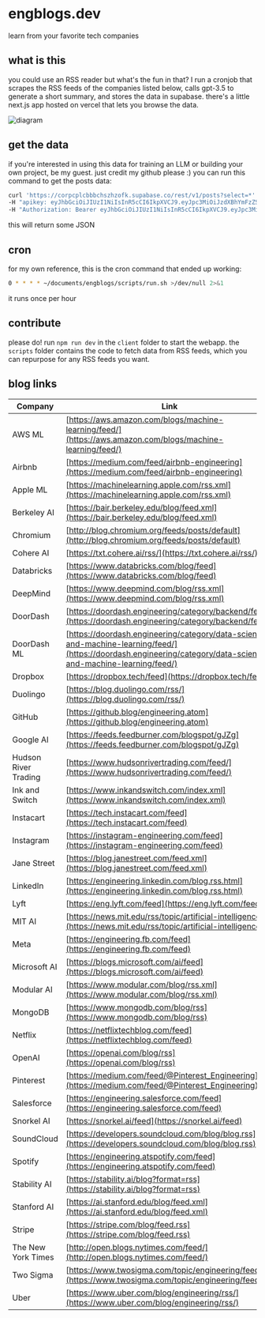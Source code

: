 # engblogs.dev
learn from your favorite tech companies

## what is this
you could use an RSS reader but what's the fun in that? I run a cronjob that scrapes the RSS feeds of the companies listed below, calls gpt-3.5 to generate a short summary, and stores the data in supabase. there's a little next.js app hosted on vercel that lets you browse the data.

![diagram](https://github.com/ishan0102/engblogs/assets/47067154/75f172ad-2214-48b7-9f76-1ac297b7f300)

## get the data
if you're interested in using this data for training an LLM or building your own project, be my guest. just credit my github please :)
you can run this command to get the posts data:
```sh
curl 'https://corpcplcbbbchszhzofk.supabase.co/rest/v1/posts?select=*' \
-H "apikey: eyJhbGciOiJIUzI1NiIsInR5cCI6IkpXVCJ9.eyJpc3MiOiJzdXBhYmFzZSIsInJlZiI6ImNvcnBjcGxjYmJiY2hzemh6b2ZrIiwicm9sZSI6ImFub24iLCJpYXQiOjE2ODYyNzU2MzgsImV4cCI6MjAwMTg1MTYzOH0.c5ALD_rsD48EcZTrEeHZqfTCLf5L61IIlSgxuH4PVHI" \
-H "Authorization: Bearer eyJhbGciOiJIUzI1NiIsInR5cCI6IkpXVCJ9.eyJpc3MiOiJzdXBhYmFzZSIsInJlZiI6ImNvcnBjcGxjYmJiY2hzemh6b2ZrIiwicm9sZSI6ImFub24iLCJpYXQiOjE2ODYyNzU2MzgsImV4cCI6MjAwMTg1MTYzOH0.c5ALD_rsD48EcZTrEeHZqfTCLf5L61IIlSgxuH4PVHI"
```
this will return some JSON

## cron
for my own reference, this is the cron command that ended up working:
```sh
0 * * * * ~/documents/engblogs/scripts/run.sh >/dev/null 2>&1
```
it runs once per hour

## contribute
please do! run `npm run dev` in the `client` folder to start the webapp. the `scripts` folder contains the code to fetch data from RSS feeds, which you can repurpose for any RSS feeds you want.

## blog links
| Company                | Link                                                         |
|------------------------|--------------------------------------------------------------|
| AWS ML                 | [https://aws.amazon.com/blogs/machine-learning/feed/](https://aws.amazon.com/blogs/machine-learning/feed/)               |
| Airbnb                 | [https://medium.com/feed/airbnb-engineering](https://medium.com/feed/airbnb-engineering)                                |
| Apple ML               | [https://machinelearning.apple.com/rss.xml](https://machinelearning.apple.com/rss.xml)                                |
| Berkeley AI            | [https://bair.berkeley.edu/blog/feed.xml](https://bair.berkeley.edu/blog/feed.xml)                            |
| Chromium               | [http://blog.chromium.org/feeds/posts/default](http://blog.chromium.org/feeds/posts/default)                                |
| Cohere AI              | [https://txt.cohere.ai/rss/](https://txt.cohere.ai/rss/)                                |
| Databricks             | [https://www.databricks.com/blog/feed](https://www.databricks.com/blog/feed)               |
| DeepMind               | [https://www.deepmind.com/blog/rss.xml](https://www.deepmind.com/blog/rss.xml)                                |
| DoorDash               | [https://doordash.engineering/category/backend/feed/](https://doordash.engineering/category/backend/feed/)                                |
| DoorDash ML            | [https://doordash.engineering/category/data-science-and-machine-learning/feed/](https://doordash.engineering/category/data-science-and-machine-learning/feed/)                                |
| Dropbox                | [https://dropbox.tech/feed](https://dropbox.tech/feed)               |
| Duolingo               | [https://blog.duolingo.com/rss/](https://blog.duolingo.com/rss/)                                |
| GitHub                 | [https://github.blog/engineering.atom](https://github.blog/engineering.atom)                                |
| Google AI              | [https://feeds.feedburner.com/blogspot/gJZg](https://feeds.feedburner.com/blogspot/gJZg)                                |
| Hudson River Trading   | [https://www.hudsonrivertrading.com/feed/](https://www.hudsonrivertrading.com/feed/)                                |
| Ink and Switch          | [https://www.inkandswitch.com/index.xml](https://www.inkandswitch.com/index.xml)                                |
| Instacart              | [https://tech.instacart.com/feed](https://tech.instacart.com/feed)                                |
| Instagram              | [https://instagram-engineering.com/feed](https://instagram-engineering.com/feed)                                |
| Jane Street             | [https://blog.janestreet.com/feed.xml](https://blog.janestreet.com/feed.xml)                                |
| LinkedIn               | [https://engineering.linkedin.com/blog.rss.html](https://engineering.linkedin.com/blog.rss.html)                                |
| Lyft                   | [https://eng.lyft.com/feed](https://eng.lyft.com/feed)                                |
| MIT AI                 | [https://news.mit.edu/rss/topic/artificial-intelligence2](https://news.mit.edu/rss/topic/artificial-intelligence2)                                |
| Meta                   | [https://engineering.fb.com/feed](https://engineering.fb.com/feed)                                |
| Microsoft AI           | [https://blogs.microsoft.com/ai/feed](https://blogs.microsoft.com/ai/feed)                                |
| Modular AI             | [https://www.modular.com/blog/rss.xml](https://www.modular.com/blog/rss.xml)                                |
| MongoDB                | [https://www.mongodb.com/blog/rss](https://www.mongodb.com/blog/rss)                                |
| Netflix                | [https://netflixtechblog.com/feed](https://netflixtechblog.com/feed)                                |
| OpenAI                 | [https://openai.com/blog/rss](https://openai.com/blog/rss)                                |
| Pinterest              | [https://medium.com/feed/@Pinterest_Engineering](https://medium.com/feed/@Pinterest_Engineering)                                |
| Salesforce             | [https://engineering.salesforce.com/feed](https://engineering.salesforce.com/feed)                                |
| Snorkel AI             | [https://snorkel.ai/feed](https://snorkel.ai/feed)                                |
| SoundCloud             | [https://developers.soundcloud.com/blog/blog.rss](https://developers.soundcloud.com/blog/blog.rss)                                |
| Spotify                | [https://engineering.atspotify.com/feed](https://engineering.atspotify.com/feed)                                |
| Stability AI           | [https://stability.ai/blog?format=rss](https://stability.ai/blog?format=rss)                                |
| Stanford AI            | [https://ai.stanford.edu/blog/feed.xml](https://ai.stanford.edu/blog/feed.xml)                                |
| Stripe                 | [https://stripe.com/blog/feed.rss](https://stripe.com/blog/feed.rss)                                |
| The New York Times     | [http://open.blogs.nytimes.com/feed/](http://open.blogs.nytimes.com/feed/)                                |
| Two Sigma              | [https://www.twosigma.com/topic/engineering/feed/](https://www.twosigma.com/topic/engineering/feed/)                                |
| Uber                   | [https://www.uber.com/blog/engineering/rss/](https://www.uber.com/blog/engineering/rss/)                                |
